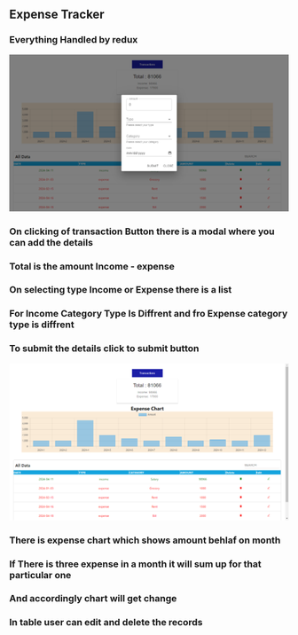 <h2>Expense Tracker</h2>
<h3>Everything Handled by redux</h3>
<img src="https://raw.githubusercontent.com/Amir98375/imagesproject/master/Screenshot%20(43).png"/>
<h3> On clicking of transaction Button there is a modal where you can add the details</h3>
<h3>Total is the amount Income - expense </h3>
<h3> On selecting type Income or Expense there is a list </h3>
<h3> For Income Category Type Is Diffrent and fro Expense category type is diffrent </h3>

<h3> To submit the details click to submit button </h3>

<img src="https://raw.githubusercontent.com/Amir98375/imagesproject/master/Screenshot%20(44).png"/>


<h3> There is expense chart which shows amount behlaf on month </h3>

<h3>If There is three expense in a month it will sum up for that particular one </h3>
<h3>And accordingly chart will get change </h3>

<h3>In table user can edit and delete the records </h3>

